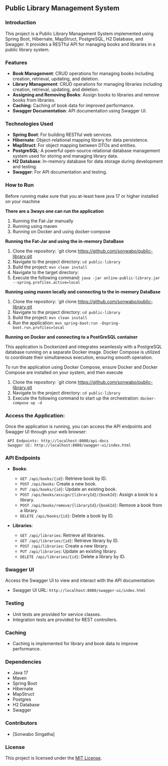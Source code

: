 ## Public Library Management System

### Introduction
This project is a Public Library Management System implemented using Spring Boot, Hibernate, MapStruct, PostgreSQL, H2 Database, and Swagger. It provides a RESTful API for managing books and libraries in a public library system.

### Features
- **Book Management**: CRUD operations for managing books including creation, retrieval, updating, and deletion.
- **Library Management**: CRUD operations for managing libraries including creation, retrieval, updating, and deletion.
- **Assigning and Removing Books**: Assign books to libraries and remove books from libraries.
- **Caching**: Caching of book data for improved performance.
- **Swagger Documentation**: API documentation using Swagger UI.

### Technologies Used
- **Spring Boot**: For building RESTful web services.
- **Hibernate**: Object-relational mapping library for data persistence.
- **MapStruct**: For object mapping between DTOs and entities.
- **PostgreSQL**: A powerful open-source relational database management system used for storing and managing library data.
- **H2 Database**: In-memory database for data storage during development and testing.
- **Swagger**: For API documentation and testing.

### How to Run
Before running make sure that you at-least have java 17 or higher installed on your machine

**There are a 3ways one can run the application**
1. Running the Fat-Jar manually
2. Running using maven
3. Running on Docker and using docker-compose

**Running the Fat-Jar and using the in-memory DataBase**

1. Clone the repository: `git clone https://github.com/sonwabo/public-library.git
2. Navigate to the project directory: `cd public-library`
3. Build the project: `mvn clean install`
4. Navigate to the target directory:
5. Execute the following command: `java -jar online-public-library.jar --spring.profiles.active=local`

**Running using maven locally and connecting to the in-memory DataBase**

1. Clone the repository: `git clone https://github.com/sonwabo/public-library.git
2. Navigate to the project directory: `cd public-library`
3. Build the project: `mvn clean install`
4. Run the application: `mvn spring-boot:run -Dspring-boot.run.profiles=local`

**Running on Docker and connecting to a PostGreSQL container**

This application is Dockerized and integrates seamlessly with a PostgreSQL database running on a separate Docker image. 
Docker Compose is utilized to coordinate their simultaneous execution, ensuring smooth operation.

To run the application using Docker Compose, ensure Docker and Docker Compose are installed on your system, and then execute
1. Clone the repository: `git clone https://github.com/sonwabo/public-library.git
2. Navigate to the project directory: `cd public-library`
3. Execute the following command to start up the orchestration: `docker-compose up -d`

### Access the Application:
   Once the application is running, you can access the API endpoints and Swagger UI through your web browser:

     API Endpoints: http://localhost:8080/api-docs
     Swagger UI: http://localhost:8080/swagger-ui/index.html

### API Endpoints
- **Books**:
    - `GET /api/books/{id}`: Retrieve book by ID.
    - `POST /api/books`: Create a new book.
    - `PUT /api/books/{id}`: Update an existing book.
    - `POST /api/books/assign/{libraryId}/{bookId}`: Assign a book to a library.
    - `POST /api/books/remove/{libraryId}/{bookId}`: Remove a book from a library.
    - `DELETE /api/books/{id}`: Delete a book by ID.

- **Libraries**:
    - `GET /api/libraries`: Retrieve all libraries.
    - `GET /api/libraries/{id}`: Retrieve library by ID.
    - `POST /api/libraries`: Create a new library.
    - `PUT /api/libraries`: Update an existing library.
    - `DELETE /api/libraries/{id}`: Delete a library by ID.

### Swagger UI
Access the Swagger UI to view and interact with the API documentation:
- Swagger UI URL: `http://localhost:8080/swagger-ui/index.html`

### Testing
- Unit tests are provided for service classes.
- Integration tests are provided for REST controllers.

### Caching
- Caching is implemented for library and book data to improve performance.

### Dependencies
- Java 17
- Maven
- Spring Boot
- Hibernate
- MapStruct
- Postgres
- H2 Database
- Swagger

### Contributors
- [Sonwabo Singatha]

### License
This project is licensed under the [MIT License](LICENSE).
